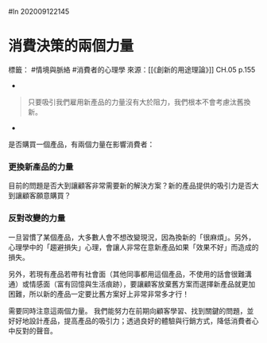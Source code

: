 #ln 202009122145
# 消費決策的兩個力量
標籤： #情境與脈絡 #消費者的心理學
來源：[[《創新的用途理論》]] CH.05 p.155

-

> 只要吸引我們雇用新產品的力量沒有大於阻力，我們根本不會考慮汰舊換新。

-

是否購買一個產品，有兩個力量在影響消費者：

### 更換新產品的力量
目前的問題是否大到讓顧客非常需要新的解決方案？新的產品提供的吸引力是否大到讓顧客願意購買？

### 反對改變的力量
一旦習慣了某個產品，大多數人會不想改變現況，因為換新的「很麻煩」。另外，心理學中的「趨避損失」心理，會讓人非常在意新產品如果「效果不好」而造成的損失。

另外，若現有產品若帶有社會面（其他同事都用這個產品，不使用的話會很難溝通）或情感面（富有回憶與生活痕跡），要讓顧客放棄舊方案而選擇新產品就更加困難，所以新的產品一定要比舊方案好上非常非常多才行！

需要同時注意這兩個力量。
我們能努力在前期向顧客學習、找到關鍵的問題，並好好地設計產品，提高產品的吸引力；透過良好的體驗與行銷方式，降低消費者心中反對的聲音。